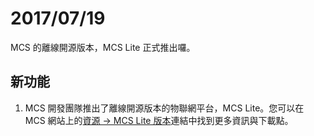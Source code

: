 # 2017/07/19

MCS 的離線開源版本，MCS Lite 正式推出囉。

## 新功能
1. MCS 開發團隊推出了離線開源版本的物聯網平台，MCS Lite。您可以在 MCS 網站上的[資源 -> MCS Lite 版本]((https://mcslite.netlify.com)
)連結中找到更多資訊與下載點。
